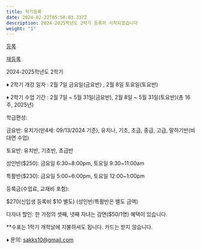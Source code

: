 ```yaml
---
title: 학기등록
date: 2024-02-22T05:58:03.337Z
description: 2024-2025학년도 2학기 등록이 시작되었습니다
weight: "1"
---
```

<a class="bg-blue-  500 hover:bg-blue-700 text-white font-bold py-2 px-4 rounded my-8" href="/ko/registration_pages/register">등록</a>

<a class="bg-blue-500 hover:bg-blue-700 text-white font-bold py-2 px-4 rounded" href="/ko/registration_pages/reregister">재등록</a>

2024-2025학년도 2학기

♦ 2학기 개강 일자 : 2월 7일 금요일(금요반) , 2월 8일 토요일(토요반)

♦ 2학기 수업 기간 : 2월 7일 \~ 5월 31일(금요반), 2월 8일 \~ 5월 31일(토요반)(총 16주, 2025년)

학급편성:

금요반: 유치가(만4세: 09/13/2024 기준), 유치나, 기초, 초급, 중급, 고급, 말하기반(비대면 수업)

토요반: 유치반, 기초반, 초급반

성인반($250): 금요일 6:30\~8:00pm, 토요일 9:30\~11:00am 

특활반($230): 금요일 5:00\~6:00pm, 토요일 12:00\~1:00pm

등록금(수업료, 교재비 포함):

$270(신입생 등록비 $10 별도) (성인반/특활반은 별도 금액)

다자녀 할인: 한 가정의 셋째, 넷째 자녀는 감면($50/1명) 혜택이 있습니다.

\*\*수표는 1학기 개학날에 지불하셔도 됩니다. 카드는 받지 않습니다.

♦ 문의: sakks10@gmail.com
